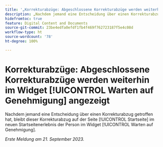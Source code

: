```yaml
---
title: '„Korrekturabzüge: Abgeschlossene Korrekturabzüge werden weiterhin im Widget „Warten auf Genehmigung“ angezeigt“'
description: „Nachdem jemand eine Entscheidung über einen Korrekturabzug getroffen hat, bleibt dieser Korrekturabzug auf der Seite [!UICONTROL Startseite] im neuen Startseitenerlebnis der Person im Widget [!UICONTROL Warten auf Genehmigung].“
hidefromtoc: true
feature: Digital Content and Documents
source-git-commit: 23be4edfa0efdf1fb4f469f762723187f5e4c08d
workflow-type: ht
source-wordcount: '78'
ht-degree: 100%

---
```



# Korrekturabzüge: Abgeschlossene Korrekturabzüge werden weiterhin im Widget [!UICONTROL Warten auf Genehmigung] angezeigt

Nachdem jemand eine Entscheidung über einen Korrekturabzug getroffen hat, bleibt dieser Korrekturabzug auf der Seite [!UICONTROL Startseite] im neuen Startseitenerlebnis der Person im Widget [!UICONTROL Warten auf Genehmigung].

_Erste Meldung am 21. September 2023._
